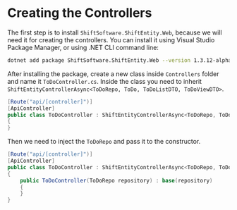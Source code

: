 # Creating the Controllers

The first step is to install ```ShiftSoftware.ShiftEntity.Web```, because we will need it for creating the controllers. You can install it using Visual Studio Package Manager, or using .NET CLI command line:

``` sh
dotnet add package ShiftSoftware.ShiftEntity.Web --version 1.3.12-alpha
```

After installing the package, create a new class inside ```Controllers``` folder and name it ```ToDoController.cs```. Inside the class you need to inherit ```ShiftEntityControllerAsync<ToDoRepo, ToDo, ToDoListDTO, ToDoViewDTO>```.

``` cs hl_lines="3"
[Route("api/[controller]")]
[ApiController]
public class ToDoController : ShiftEntityControllerAsync<ToDoRepo, ToDo, ToDoListDTO, ToDoViewDTO>
{
}
```

Then we need to inject the ```ToDoRepo``` and pass it to the constructor.

``` cs hl_lines="5-7"
[Route("api/[controller]")]
[ApiController]
public class ToDoController : ShiftEntityControllerAsync<ToDoRepo, ToDo, ToDoListDTO, ToDoViewDTO>
{
    public ToDoController(ToDoRepo repository) : base(repository)
    {
    }
}
```